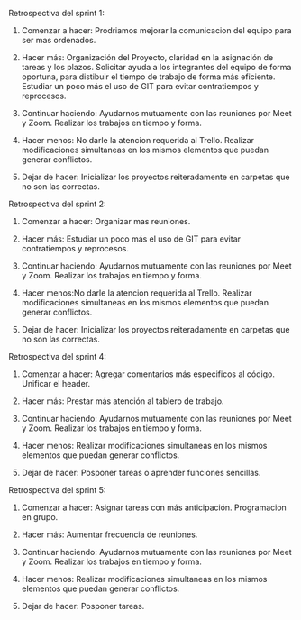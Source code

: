 Retrospectiva del sprint 1:

1. Comenzar a hacer: Prodriamos mejorar la comunicacion del equipo para ser mas ordenados.


2. Hacer más: Organización del Proyecto, claridad en la asignación de tareas y los plazos. Solicitar ayuda a los integrantes del equipo de forma oportuna, para distibuir el tiempo de trabajo de forma más eficiente. Estudiar un poco más el uso de GIT para evitar contratiempos y reprocesos. 


3. Continuar haciendo: Ayudarnos mutuamente con las reuniones por Meet y Zoom. Realizar los trabajos en tiempo y forma.


4. Hacer menos: No darle la atencion requerida al Trello. Realizar modificaciones simultaneas en los mismos elementos que puedan generar conflictos.


5. Dejar de hacer: Inicializar los proyectos reiteradamente en carpetas que no son las correctas.



Retrospectiva del sprint 2:

1. Comenzar a hacer:  Organizar mas reuniones.

2. Hacer más: Estudiar un poco más el uso de GIT para evitar contratiempos y reprocesos.

3. Continuar haciendo: Ayudarnos mutuamente con las reuniones por Meet y Zoom. Realizar los trabajos en tiempo y forma.

4. Hacer menos:No darle la atencion requerida al Trello. Realizar modificaciones simultaneas en los mismos elementos que puedan generar conflictos.

5. Dejar de hacer: Inicializar los proyectos reiteradamente en carpetas que no son las correctas.



Retrospectiva del sprint 4:

1. Comenzar a hacer: Agregar comentarios más especificos al código. Unificar el header. 

2. Hacer más: Prestar más atención al tablero de trabajo.

3. Continuar haciendo: Ayudarnos mutuamente con las reuniones por Meet y Zoom. Realizar los trabajos en tiempo y forma. 

4. Hacer menos: Realizar modificaciones simultaneas en los mismos elementos que puedan generar conflictos.

5. Dejar de hacer: Posponer tareas o aprender funciones sencillas. 


Retrospectiva del sprint 5:

1. Comenzar a hacer: Asignar tareas con más anticipación. Programacion en grupo.  

2. Hacer más: Aumentar frecuencia de reuniones.  

3. Continuar haciendo: Ayudarnos mutuamente con las reuniones por Meet y Zoom. Realizar los trabajos en tiempo y forma.

4. Hacer menos: Realizar modificaciones simultaneas en los mismos elementos que puedan generar conflictos. 

5. Dejar de hacer: Posponer tareas. 